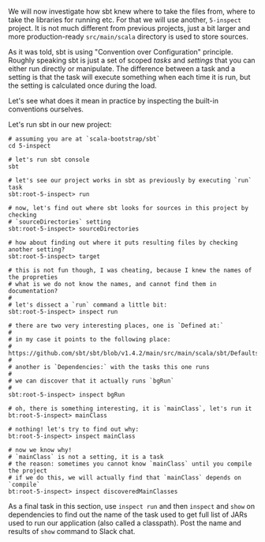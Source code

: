 We will now investigate how sbt knew where to take the files from, where to take
the libraries for running etc. For that we will use another, `5-inspect` project.
It is not much different from previous projects, just a bit larger and more
production-ready `src/main/scala` directory is used to store sources.

As it was told, sbt is using "Convention over Configuration" principle. Roughly
speaking sbt is just a set of scoped *tasks* and *settings* that you can either
run directly or manipulate. The difference between a task and a setting is that
the task will execute something when each time it is run, but the setting is
calculated once during the load.

Let's see what does it mean in practice by inspecting the built-in conventions
ourselves.

Let's run sbt in our new project:
```
# assuming you are at `scala-bootstrap/sbt`
cd 5-inspect

# let's run sbt console
sbt

# let's see our project works in sbt as previously by executing `run` task
sbt:root-5-inspect> run

# now, let's find out where sbt looks for sources in this project by checking
# `sourceDirectories` setting
sbt:root-5-inspect> sourceDirectories

# how about finding out where it puts resulting files by checking another setting?
sbt:root-5-inspect> target

# this is not fun though, I was cheating, because I knew the names of the propreties
# what is we do not know the names, and cannot find them in documentation?
#
# let's dissect a `run` command a little bit:
sbt:root-5-inspect> inspect run

# there are two very interesting places, one is `Defined at:`
#
# in my case it points to the following place:
# https://github.com/sbt/sbt/blob/v1.4.2/main/src/main/scala/sbt/Defaults.scala#L907
#
# another is `Dependencies:` with the tasks this one runs
#
# we can discover that it actually runs `bgRun`
#
sbt:root-5-inspect> inspect bgRun

# oh, there is something interesting, it is `mainClass`, let's run it
bt:root-5-inspect> mainClass

# nothing! let's try to find out why:
bt:root-5-inspect> inspect mainClass

# now we know why!
# `mainClass` is not a setting, it is a task
# the reason: sometimes you cannot know `mainClass` until you compile the project
# if we do this, we will actually find that `mainClass` depends on `compile`
bt:root-5-inspect> inspect discoveredMainClasses
```

As a final task in this section, use `inspect run` and then `inspect` and `show`
on dependencies to find out the name of the task used to get full list of JARs
used to run our application (also called a classpath). Post the name and results
of `show` command to Slack chat.
